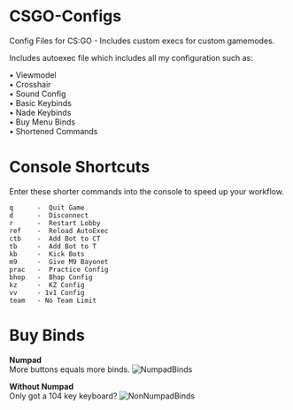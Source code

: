 # CSGO-Configs
Config Files for CS:GO - Includes custom execs for custom gamemodes.

Includes autoexec file which includes all my configuration such as:

  • Viewmodel          
  • Crosshair          
  • Sound Config       
  • Basic Keybinds     
  • Nade Keybinds      
  • Buy Menu Binds    
  • Shortened Commands

# Console Shortcuts
Enter these shorter commands into the console to speed up your workflow.
```
q      -  Quit Game
d      -  Disconnect
r      -  Restart Lobby
ref    -  Reload AutoExec
ctb    -  Add Bot to CT
tb     -  Add Bot to T
kb     -  Kick Bots
m9     -  Give M9 Bayonet
prac   -  Practice Config
bhop   -  Bhop Config
kz     -  KZ Config
vv     - 1v1 Config
team   - No Team Limit
```
  
# Buy Binds
**Numpad**<br/>
More buttons equals more binds.
![NumpadBinds](https://raw.githubusercontent.com/PINPAL/CSGO-Autoexec/master/readme/BuyBinds.png)

**Without Numpad**<br/>
Only got a 104 key keyboard? 
![NonNumpadBinds](https://raw.githubusercontent.com/PINPAL/CSGO-Autoexec/master/readme/BuyBindsNoNum.png)
